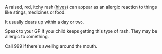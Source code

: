 A raised, red, itchy rash ([hives](/conditions/hives)) can appear as an allergic reaction to things
like stings, medicines or food.

It usually clears up within a day or two.

Speak to your GP if your child keeps getting this type of rash. They may be
allergic to something.

Call 999 if there's swelling around the mouth.
